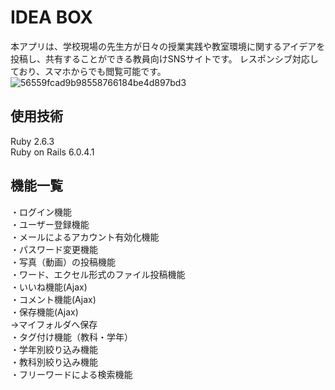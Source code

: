 # IDEA BOX

本アプリは、学校現場の先生方が日々の授業実践や教室環境に関するアイデアを投稿し、共有することができる教員向けSNSサイトです。
レスポンシブ対応しており、スマホからでも閲覧可能です。
![56559fcad9b98558766184be4d897bd3](https://user-images.githubusercontent.com/87594110/144520383-2c0be871-cabe-4778-b580-119cb333a31c.jpg)

## 使用技術
Ruby 2.6.3<br>
Ruby on Rails 6.0.4.1<br>

## 機能一覧
・ログイン機能<br>
・ユーザー登録機能<br>
・メールによるアカウント有効化機能<br>
・パスワード変更機能<br>
・写真（動画）の投稿機能<br>
・ワード、エクセル形式のファイル投稿機能<br>
・いいね機能(Ajax)<br>
・コメント機能(Ajax)<br>
・保存機能(Ajax)<br>
  →マイフォルダへ保存<br>
・タグ付け機能（教科・学年）<br>
・学年別絞り込み機能<br>
・教科別絞り込み機能<br>
・フリーワードによる検索機能<br>
